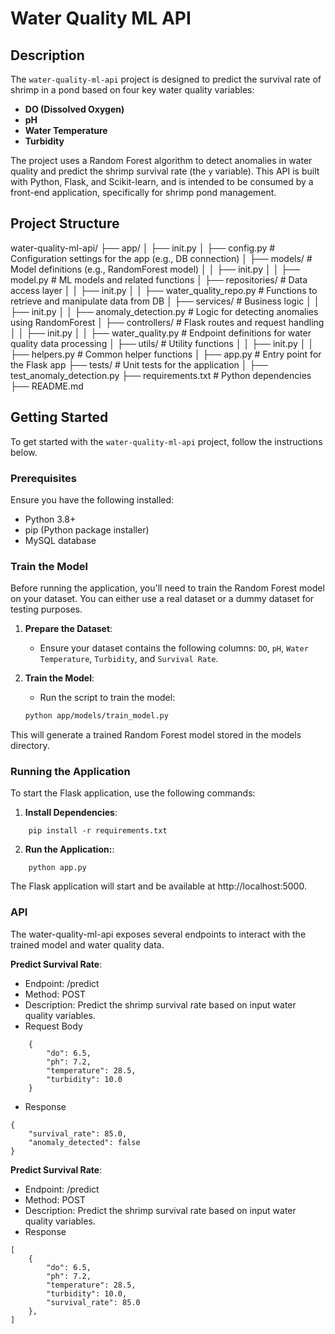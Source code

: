 # Water Quality ML API

## Description

The `water-quality-ml-api` project is designed to predict the survival rate of shrimp in a pond based on four key water quality variables:

- **DO (Dissolved Oxygen)**
- **pH**
- **Water Temperature**
- **Turbidity**

The project uses a Random Forest algorithm to detect anomalies in water quality and predict the shrimp survival rate (the `y` variable). This API is built with Python, Flask, and Scikit-learn, and is intended to be consumed by a front-end application, specifically for shrimp pond management.

## Project Structure

water-quality-ml-api/
├── app/
│ ├── init.py
│ ├── config.py # Configuration settings for the app (e.g., DB connection)
│ ├── models/ # Model definitions (e.g., RandomForest model)
│ │ ├── init.py
│ │ ├── model.py # ML models and related functions
│ ├── repositories/ # Data access layer
│ │ ├── init.py
│ │ ├── water_quality_repo.py # Functions to retrieve and manipulate data from DB
│ ├── services/ # Business logic
│ │ ├── init.py
│ │ ├── anomaly_detection.py # Logic for detecting anomalies using RandomForest
│ ├── controllers/ # Flask routes and request handling
│ │ ├── init.py
│ │ ├── water_quality.py # Endpoint definitions for water quality data processing
│ ├── utils/ # Utility functions
│ │ ├── init.py
│ │ ├── helpers.py # Common helper functions
│ ├── app.py # Entry point for the Flask app
├── tests/ # Unit tests for the application
│ ├── test_anomaly_detection.py
├── requirements.txt # Python dependencies
├── README.md


## Getting Started

To get started with the `water-quality-ml-api` project, follow the instructions below.

### Prerequisites

Ensure you have the following installed:

- Python 3.8+
- pip (Python package installer)
- MySQL database

### Train the Model

Before running the application, you'll need to train the Random Forest model on your dataset. You can either use a real dataset or a dummy dataset for testing purposes.

1. **Prepare the Dataset**: 
   - Ensure your dataset contains the following columns: `DO`, `pH`, `Water Temperature`, `Turbidity`, and `Survival Rate`.

2. **Train the Model**:
   - Run the script to train the model:
   ```bash
   python app/models/train_model.py

This will generate a trained Random Forest model stored in the models directory.

### Running the Application
To start the Flask application, use the following commands:

1. **Install Dependencies**: 
```
    pip install -r requirements.txt
```

2. **Run the Application:**: 
```
    python app.py
```
The Flask application will start and be available at http://localhost:5000.

### API
The water-quality-ml-api exposes several endpoints to interact with the trained model and water quality data.

**Predict Survival Rate**:
- Endpoint: /predict
- Method: POST
- Description: Predict the shrimp survival rate based on input water quality variables.
- Request Body
```
    {
        "do": 6.5,
        "ph": 7.2,
        "temperature": 28.5,
        "turbidity": 10.0
    }
```
- Response
```
{
    "survival_rate": 85.0,
    "anomaly_detected": false
}
```

**Predict Survival Rate**:
- Endpoint: /predict
- Method: POST
- Description: Predict the shrimp survival rate based on input water quality variables.
- Response
```
[
    {
        "do": 6.5,
        "ph": 7.2,
        "temperature": 28.5,
        "turbidity": 10.0,
        "survival_rate": 85.0
    },
]
```